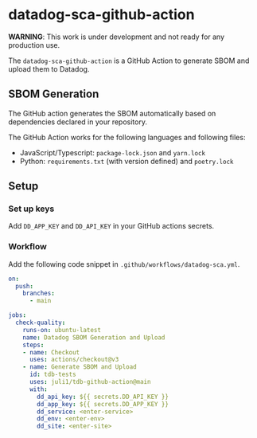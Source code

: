 # datadog-sca-github-action

**WARNING**: This work is under development and not ready for any production use.

The `datadog-sca-github-action` is a GitHub Action to generate SBOM and upload them to Datadog.

## SBOM Generation

The GitHub action generates the SBOM automatically based on 
dependencies declared in your repository.

The GitHub Action works for the following languages and following files:

 - JavaScript/Typescript: `package-lock.json` and `yarn.lock`
 - Python: `requirements.txt` (with version defined) and `poetry.lock`

## Setup

### Set up keys

Add `DD_APP_KEY` and `DD_API_KEY` in your GitHub actions secrets.

### Workflow


Add the following code snippet in `.github/workflows/datadog-sca.yml`.


```yaml
on:
  push:
    branches:
      - main

jobs:
  check-quality:
    runs-on: ubuntu-latest
    name: Datadog SBOM Generation and Upload
    steps:
    - name: Checkout
      uses: actions/checkout@v3
    - name: Generate SBOM and Upload
      id: tdb-tests
      uses: juli1/tdb-github-action@main
      with:
        dd_api_key: ${{ secrets.DD_API_KEY }}
        dd_app_key: ${{ secrets.DD_APP_KEY }}
        dd_service: <enter-service>
        dd_env: <enter-env>
        dd_site: <enter-site>
```
